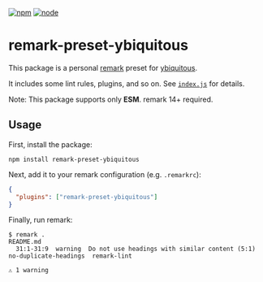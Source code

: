 [![npm](https://img.shields.io/npm/v/remark-preset-ybiquitous?style=flat-square)](https://www.npmjs.com/package/remark-preset-ybiquitous)
[![node](https://img.shields.io/node/v/remark-preset-ybiquitous.svg?style=flat-square)](https://github.com/ybiquitousy/remark-preset-ybiquitous)

# remark-preset-ybiquitous

This package is a personal [remark](https://remark.js.org) preset for [ybiquitous](https://github.com/ybiquitous).

It includes some lint rules, plugins, and so on. See [`index.js`](./index.js) for details.

Note: This package supports only **ESM**. remark 14+ required.

## Usage

First, install the package:

```shell
npm install remark-preset-ybiquitous
```

Next, add it to your remark configuration (e.g. `.remarkrc`):

```json
{
  "plugins": ["remark-preset-ybiquitous"]
}
```

Finally, run remark:

```console
$ remark .
README.md
  31:1-31:9  warning  Do not use headings with similar content (5:1)  no-duplicate-headings  remark-lint

⚠ 1 warning
```

